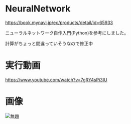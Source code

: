 # NeuralNetwork
https://book.mynavi.jp/ec/products/detail/id=65933

ニューラルネットワーク自作入門(Python)を参考にしました。

計算がちょっと間違っていそうなので修正中
# 実行動画
https://www.youtube.com/watch?v=7gRY4sPi3IU
# 画像
![無題](https://user-images.githubusercontent.com/98020159/151686948-06e599f2-e5be-44da-9792-ae598a8d1286.png)
